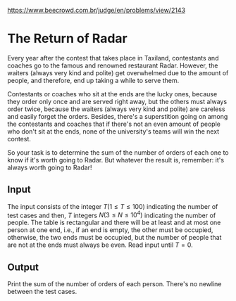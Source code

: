 https://www.beecrowd.com.br/judge/en/problems/view/2143

# The Return of Radar

Every year after the contest that takes place in Taxiland, contestants and
coaches go to the famous and renowned restaurant Radar. However, the waiters
(always very kind and polite) get overwhelmed due to the amount of people, and
therefore, end up taking a while to serve them.

Contestants or coaches who sit at the ends are the lucky ones, because they
order only once and are served right away, but the others must always order
twice, because the waiters (always very kind and polite) are careless and
easily forget the orders. Besides, there's a superstition going on among the
contestants and coaches that if there's not an even amount of people who don't
sit at the ends, none of the university's teams will win the next contest.

So your task is to determine the sum of the number of orders of each one to
know if it's worth going to Radar. But whatever the result is, remember: it's
always worth going to Radar!

## Input

The input consists of the integer $T (1 \leq T \leq 100)$ indicating the
number of test cases and then, $T$ integers $N (3 \leq N \leq 10^4)$
indicating the number of people. The table is rectangular and there will be at
least and at most one person at one end, i.e., if an end is empty, the other
must be occupied, otherwise, the two ends must be occupied, but the number of
people that are not at the ends must always be even. Read input until $T = 0$.

## Output

Print the sum of the number of orders of each person. There's no newline
between the test cases.
